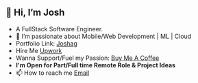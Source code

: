## 👋 Hi, I’m Josh<Joshag>
- A FullStack Software Engineer.
- 👀 I’m passionate about  Mobile/Web Development | ML | Cloud
- Portfolio Link: [Joshag](https://joshag.vercel.app)
- Hire Me [Upwork](https://www.upwork.com/freelancers/~01e654819a1555e31b?mp_source=share)
- Wanna Support/Fuel my Passion: [Buy Me A Coffee](https://bit.ly/48zy9gJ)
- **I'm Open for Part/Full time Remote Role & Project Ideas**
- 📫 How to reach me [Email](mailto:developer.gemjoshua@gmail.com)

<!---
gemjoshua/gemjoshua is a ✨ special ✨ repository because its `README.md` (this file) appears on your GitHub profile.
You can click the Preview link to take a look at your changes.
--->
